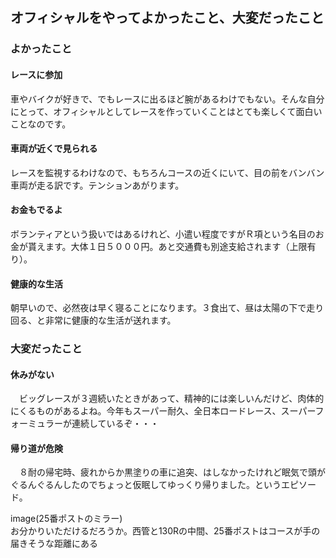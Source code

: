 ## オフィシャルをやってよかったこと、大変だったこと

### よかったこと 

#### レースに参加

車やバイクが好きで、でもレースに出るほど腕があるわけでもない。そんな自分にとって、オフィシャルとしてレースを作っていくことはとても楽しくて面白いことなのです。

#### 車両が近くで見られる

レースを監視するわけなので、もちろんコースの近くにいて、目の前をバンバン車両が走る訳です。テンションあがります。

#### お金もでるよ

ボランティアという扱いではあるけれど、小遣い程度ですがＲ項という名目のお金が貰えます。大体１日５０００円。あと交通費も別途支給されます（上限有り）。

#### 健康的な生活

朝早いので、必然夜は早く寝ることになります。３食出て、昼は太陽の下で走り回る、と非常に健康的な生活が送れます。 

### 大変だったこと

#### 休みがない

　ビッグレースが３週続いたときがあって、精神的には楽しいんだけど、肉体的にくるものがあるよね。今年もスーパー耐久、全日本ロードレース、スーパーフォーミュラーが連続しているぞ・・・

#### 帰り道が危険

　８耐の帰宅時、疲れからか黒塗りの車に追突、はしなかったけれど眠気で頭がぐるんぐるんしたのでちょっと仮眠してゆっくり帰りました。というエピソード。

image(25番ポストのミラー)  
お分かりいただけるだろうか。西管と130Rの中間、25番ポストはコースが手の届きそうな距離にある

